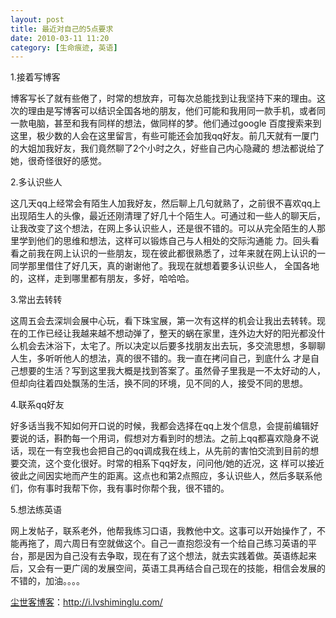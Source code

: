 ```yaml
---
layout: post
title: 最近对自己的5点要求
date: 2010-03-11 11:20
category: [生命痕迹, 英语]
---
```

1.接着写博客

博客写长了就有些倦了，时常的想放弃，可每次总能找到让我坚持下来的理由。这次的理由是写博客可以结识全国各地的朋友，他们可能和我用同一款手机，或者同一款电脑，甚至和我有同样的想法，做同样的梦。他们通过google 百度搜索来到这里，极少数的人会在这里留言，有些可能还会加我qq好友。前几天就有一厦门的大姐加我好友，我们竟然聊了2个小时之久，好些自己内心隐藏的 想法都说给了她，很奇怪很好的感觉。

2.多认识些人

这几天qq上经常会有陌生人加我好友，然后聊上几句就熟了，之前很不喜欢qq上出现陌生人的头像，最近还刚清理了好几十个陌生人。可通过和一些人的聊天后，让我改变了这个想法，在网上多认识些人，还是很不错的。可以从完全陌生的人那里学到他们的思维和想法，这样可以锻炼自己与人相处的交际沟通能 力。回头看看之前我在网上认识的一些朋友，现在彼此都很熟悉了，过年来就在网上认识的一同学那里借住了好几天，真的谢谢他了。我现在就想着要多认识些人， 全国各地的，这样，走到哪里都有朋友，多好，哈哈哈。

3.常出去转转

这周五会去深圳会展中心玩，看下珠宝展，第一次有这样的机会让我出去转转。现在的工作已经让我越来越不想动弹了，整天的蜗在家里，连外边大好的阳光都没什么机会去沐浴下，太宅了。所以决定以后要多找朋友出去玩，多交流思想，多聊聊人生，多听听他人的想法，真的很不错的。我一直在拷问自己，到底什么 才是自己想要的生活？写到这里我大概是找到答案了。虽然骨子里我是一不太好动的人，但却向往着四处飘荡的生活，换不同的环境，见不同的人，接受不同的思想。

4.联系qq好友

好多话当我不知如何开口说的时候，我都会选择在qq上发个信息，会提前编辑好要说的话，斟酌每一个用词，假想对方看到时的想法。之前上qq都喜欢隐身不说话，现在一有空我也会把自己的qq调成我在线上，从先前的害怕交流到目前的想要交流，这个变化很好。时常的相系下qq好友，问问他/她的近况，这 样可以接近彼此之间因实地而产生的距离。这点也和第2点照应，多认识些人，然后多联系他们，你有事时我帮下你，我有事时你帮个我，很不错的。

5.想法练英语

网上发帖子，联系老外，他帮我练习口语，我教他中文。这事可以开始操作了，不能再拖了，周六周日有空就做这个。自己一直抱怨没有一个给自己练习英语的平台，那是因为自己没有去争取，现在有了这个想法，就去实践着做。英语练起来后，又会有一更广阔的发展空间，英语工具再结合自己现在的技能，相信会发展的不错的，加油。。。。

<a href="http://i.lvshiminglu.com/">尘世客博客</a>：<a href="http://i.lvshiminglu.com/">http://i.lvshiminglu.com/</a>

